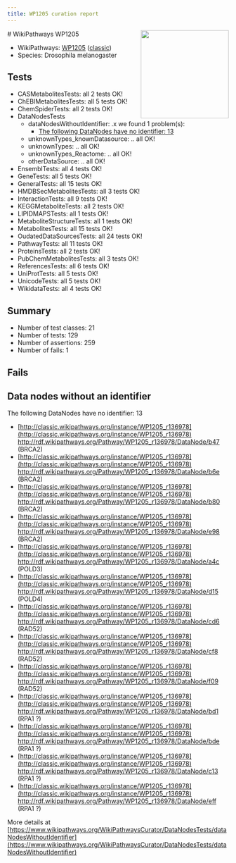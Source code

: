 ```yaml
---
title: WP1205 curation report
---
```


<img style="float: right; width: 200px" src="https://upload.wikimedia.org/wikipedia/commons/thumb/8/83/Wplogo_with_text_500.png/640px-Wplogo_with_text_500.png" />
# WikiPathways WP1205

* WikiPathways: [WP1205](https://wikipathways.org/pathways/WP1205) ([classic](https://classic.wikipathways.org/instance/WP1205))
* Species: Drosophila melanogaster
## Tests
* CASMetabolitesTests: all 2 tests OK!
* ChEBIMetabolitesTests: all 5 tests OK!
* ChemSpiderTests: all 2 tests OK!
* DataNodesTests
    * dataNodesWithoutIdentifier: .x we found 1 problem(s):
        * [The following DataNodes have no identifier: 13](#8792c493)
    * unknownTypes_knownDatasource: .. all OK!
    * unknownTypes: .. all OK!
    * unknownTypes_Reactome: .. all OK!
    * otherDataSource: .. all OK!
* EnsemblTests: all 4 tests OK!
* GeneTests: all 5 tests OK!
* GeneralTests: all 15 tests OK!
* HMDBSecMetabolitesTests: all 3 tests OK!
* InteractionTests: all 9 tests OK!
* KEGGMetaboliteTests: all 2 tests OK!
* LIPIDMAPSTests: all 1 tests OK!
* MetaboliteStructureTests: all 1 tests OK!
* MetabolitesTests: all 15 tests OK!
* OudatedDataSourcesTests: all 24 tests OK!
* PathwayTests: all 11 tests OK!
* ProteinsTests: all 2 tests OK!
* PubChemMetabolitesTests: all 3 tests OK!
* ReferencesTests: all 6 tests OK!
* UniProtTests: all 5 tests OK!
* UnicodeTests: all 5 tests OK!
* WikidataTests: all 4 tests OK!


## Summary

* Number of test classes: 21
* Number of tests: 129
* Number of assertions: 259
* Number of fails: 1

## Fails

<a name="8792c493" />

## Data nodes without an identifier

The following DataNodes have no identifier: 13

* [http://classic.wikipathways.org/instance/WP1205_r136978](http://classic.wikipathways.org/instance/WP1205_r136978) http://rdf.wikipathways.org/Pathway/WP1205_r136978/DataNode/b47 (BRCA2)
* [http://classic.wikipathways.org/instance/WP1205_r136978](http://classic.wikipathways.org/instance/WP1205_r136978) http://rdf.wikipathways.org/Pathway/WP1205_r136978/DataNode/b6e (BRCA2)
* [http://classic.wikipathways.org/instance/WP1205_r136978](http://classic.wikipathways.org/instance/WP1205_r136978) http://rdf.wikipathways.org/Pathway/WP1205_r136978/DataNode/b80 (BRCA2)
* [http://classic.wikipathways.org/instance/WP1205_r136978](http://classic.wikipathways.org/instance/WP1205_r136978) http://rdf.wikipathways.org/Pathway/WP1205_r136978/DataNode/e98 (BRCA2)
* [http://classic.wikipathways.org/instance/WP1205_r136978](http://classic.wikipathways.org/instance/WP1205_r136978) http://rdf.wikipathways.org/Pathway/WP1205_r136978/DataNode/a4c (POLD3)
* [http://classic.wikipathways.org/instance/WP1205_r136978](http://classic.wikipathways.org/instance/WP1205_r136978) http://rdf.wikipathways.org/Pathway/WP1205_r136978/DataNode/d15 (POLD4)
* [http://classic.wikipathways.org/instance/WP1205_r136978](http://classic.wikipathways.org/instance/WP1205_r136978) http://rdf.wikipathways.org/Pathway/WP1205_r136978/DataNode/cd6 (RAD52)
* [http://classic.wikipathways.org/instance/WP1205_r136978](http://classic.wikipathways.org/instance/WP1205_r136978) http://rdf.wikipathways.org/Pathway/WP1205_r136978/DataNode/cf8 (RAD52)
* [http://classic.wikipathways.org/instance/WP1205_r136978](http://classic.wikipathways.org/instance/WP1205_r136978) http://rdf.wikipathways.org/Pathway/WP1205_r136978/DataNode/f09 (RAD52)
* [http://classic.wikipathways.org/instance/WP1205_r136978](http://classic.wikipathways.org/instance/WP1205_r136978) http://rdf.wikipathways.org/Pathway/WP1205_r136978/DataNode/bd1 (RPA1 ?)
* [http://classic.wikipathways.org/instance/WP1205_r136978](http://classic.wikipathways.org/instance/WP1205_r136978) http://rdf.wikipathways.org/Pathway/WP1205_r136978/DataNode/bde (RPA1 ?)
* [http://classic.wikipathways.org/instance/WP1205_r136978](http://classic.wikipathways.org/instance/WP1205_r136978) http://rdf.wikipathways.org/Pathway/WP1205_r136978/DataNode/c13 (RPA1 ?)
* [http://classic.wikipathways.org/instance/WP1205_r136978](http://classic.wikipathways.org/instance/WP1205_r136978) http://rdf.wikipathways.org/Pathway/WP1205_r136978/DataNode/eff (RPA1 ?)


More details at [https://www.wikipathways.org/WikiPathwaysCurator/DataNodesTests/dataNodesWithoutIdentifier](https://www.wikipathways.org/WikiPathwaysCurator/DataNodesTests/dataNodesWithoutIdentifier)

